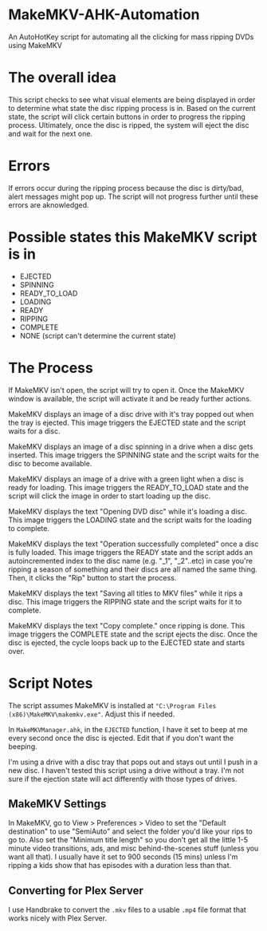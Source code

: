 # MakeMKV-AHK-Automation
An AutoHotKey script for automating all the clicking for mass ripping DVDs using MakeMKV

# The overall idea
This script checks to see what visual elements are being displayed in order to determine what state the disc ripping process is in. Based on the current state, the script will click certain buttons in order to progress the ripping process. Ultimately, once the disc is ripped, the system will eject the disc and wait for the next one.

# Errors
If errors occur during the ripping process because the disc is dirty/bad, alert messages might pop up. The script will not progress further until these errors are aknowledged.

# Possible states this MakeMKV script is in
 - EJECTED
 - SPINNING
 - READY_TO_LOAD
 - LOADING
 - READY
 - RIPPING
 - COMPLETE
 - NONE (script can't determine the current state)

# The Process
If MakeMKV isn't open, the script will try to open it. Once the MakeMKV window is available, the script will activate it and be ready further actions.

MakeMKV displays an image of a disc drive with it's tray popped out when the tray is ejected. This image triggers the EJECTED state and the script waits for a disc.

MakeMKV displays an image of a disc spinning in a drive when a disc gets inserted. This image triggers the SPINNING state and the script waits for the disc to become available.

MakeMKV displays an image of a drive with a green light when a disc is ready for loading. This image triggers the READY_TO_LOAD state and the script will click the image in order to start loading up the disc.

MakeMKV displays the text "Opening DVD disc" while it's loading a disc. This image triggers the LOADING state and the script waits for the loading to complete.

MakeMKV displays the text "Operation successfully completed" once a disc is fully loaded. This image triggers the READY state and the script adds an autoincremented index to the disc name (e.g. "_1", "_2"..etc) in case you're ripping a season of something and their discs are all named the same thing. Then, it clicks the "Rip" button to start the process.

MakeMKV displays the text "Saving all titles to MKV files" while it rips a disc. This image triggers the RIPPING state and the script waits for it to complete.

MakeMKV displays the text "Copy complete." once ripping is done. This image triggers the COMPLETE state and the script ejects the disc. Once the disc is ejected, the cycle loops back up to the EJECTED state and starts over.

# Script Notes
The script assumes MakeMKV is installed at `"C:\Program Files (x86)\MakeMKV\makemkv.exe"`. Adjust this if needed.

In `MakeMKVManager.ahk`, in the `EJECTED` function, I have it set to beep at me every second once the disc is ejected. Edit that if you don't want the beeping.

I'm using a drive with a disc tray that pops out and stays out until I push in a new disc. I haven't tested this script using a drive without a tray. I'm not sure if the ejection state will act differently with those types of drives.

## MakeMKV Settings
In MakeMKV, go to View > Preferences > Video to set the "Default destination" to use "SemiAuto" and select the folder you'd like your rips to go to. Also set the "Minimum title length" so you don't get all the little 1-5 minute video transitions, ads, and misc behind-the-scenes stuff (unless you want all that). I usually have it set to 900 seconds (15 mins) unless I'm ripping a kids show that has episodes with a duration less than that.

## Converting for Plex Server
I use Handbrake to convert the `.mkv` files to a usable `.mp4` file format that works nicely with Plex Server.